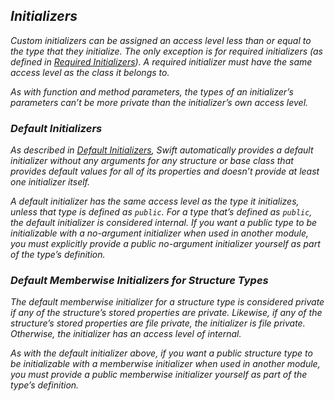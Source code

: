 ## *Initializers*

*Custom initializers can be assigned an access level less than or equal to the type that they initialize. The only exception is for required initializers (as defined in [Required Initializers](https://docs.swift.org/swift-book/documentation/the-swift-programming-language/initialization#Required-Initializers)). A required initializer must have the same access level as the class it belongs to.*

*As with function and method parameters, the types of an initializer’s parameters can’t be more private than the initializer’s own access level.*

### *Default Initializers*

*As described in [Default Initializers](https://docs.swift.org/swift-book/documentation/the-swift-programming-language/initialization#Default-Initializers), Swift automatically provides a default initializer without any arguments for any structure or base class that provides default values for all of its properties and doesn’t provide at least one initializer itself.*

*A default initializer has the same access level as the type it initializes, unless that type is defined as `public`. For a type that’s defined as `public`, the default initializer is considered internal. If you want a public type to be initializable with a no-argument initializer when used in another module, you must explicitly provide a public no-argument initializer yourself as part of the type’s definition.*

### *Default Memberwise Initializers for Structure Types*

*The default memberwise initializer for a structure type is considered private if any of the structure’s stored properties are private. Likewise, if any of the structure’s stored properties are file private, the initializer is file private. Otherwise, the initializer has an access level of internal.*

*As with the default initializer above, if you want a public structure type to be initializable with a memberwise initializer when used in another module, you must provide a public memberwise initializer yourself as part of the type’s definition.*


